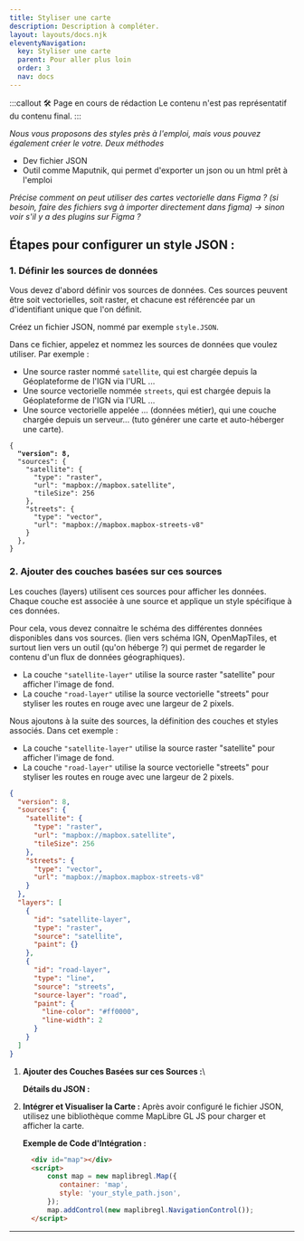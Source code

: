 ```yaml
---
title: Styliser une carte
description: Description à compléter.
layout: layouts/docs.njk
eleventyNavigation:
  key: Styliser une carte
  parent: Pour aller plus loin
  order: 3
  nav: docs
---
```


:::callout 🛠️ Page en cours de rédaction
Le contenu n'est pas représentatif du contenu final.
:::

_Nous vous proposons des styles près à l'emploi, mais vous pouvez également créer le votre. Deux méthodes_

* Dev fichier JSON
* Outil comme Maputnik, qui permet d'exporter un json ou un html prêt à l'emploi

_Précise comment on peut utiliser des cartes vectorielle dans Figma ? (si besoin, faire des fichiers svg à importer directement dans figma) -> sinon voir s'il y a des plugins sur Figma ?_

## **Étapes pour configurer un style JSON :**&#x20;

### **1. Définir les sources de données**

Vous devez d'abord définir vos sources de données. Ces sources peuvent être soit vectorielles, soit raster, et chacune est référencée par un d'identifiant unique que l'on définit.




Créez un fichier JSON, nommé par exemple `style.JSON`.

Dans ce fichier, appelez et nommez les sources de données que voulez utiliser. Par exemple :

* Une source raster nommé `satellite`, qui est chargée depuis la Géoplateforme de l'IGN via l'URL ...
* Une source vectorielle nommée `streets`, qui est chargée depuis la Géoplateforme de l'IGN via l'URL ...
* Une source vectorielle appelée ... (données métier), qui une couche chargée depuis un serveur... (tuto générer une carte et auto-héberger une carte).


<pre class="language-json"><code class="lang-json">{
<strong>  "version": 8,
</strong>  "sources": {
    "satellite": {
      "type": "raster",
      "url": "mapbox://mapbox.satellite",
      "tileSize": 256
    },
    "streets": {
      "type": "vector",
      "url": "mapbox://mapbox.mapbox-streets-v8"
    }
  },
}
</code></pre>




### 2. **Ajouter des couches basées sur ces sources**

Les couches (layers) utilisent ces sources pour afficher les données. Chaque couche est associée à une source et applique un style spécifique à ces données.

Pour cela, vous devez connaitre le schéma des différentes données disponibles dans vos sources. (lien vers schéma IGN, OpenMapTiles, et surtout lien vers un outil (qu'on héberge ?) qui permet de regarder le contenu d'un flux de données géographiques).


* La couche `"satellite-layer"` utilise la source raster "satellite" pour afficher l'image de fond.
* La couche `"road-layer"` utilise la source vectorielle "streets" pour styliser les routes en rouge avec une largeur de 2 pixels.



Nous ajoutons à la suite des sources,  la définition des couches et styles associés. Dans cet exemple :

* &#x20;La couche `"satellite-layer"` utilise la source raster "satellite" pour afficher l'image de fond.
* La couche `"road-layer"` utilise la source vectorielle "streets" pour styliser les routes en rouge avec une largeur de 2 pixels.

```json
{
  "version": 8,
  "sources": {
    "satellite": {
      "type": "raster",
      "url": "mapbox://mapbox.satellite",
      "tileSize": 256
    },
    "streets": {
      "type": "vector",
      "url": "mapbox://mapbox.mapbox-streets-v8"
    }
  },
  "layers": [
    {
      "id": "satellite-layer",
      "type": "raster",
      "source": "satellite",
      "paint": {}
    },
    {
      "id": "road-layer",
      "type": "line",
      "source": "streets",
      "source-layer": "road",
      "paint": {
        "line-color": "#ff0000",
        "line-width": 2
      }
    }
  ]
}
```

1.  **Ajouter des Couches Basées sur ces Sources :**\


    **Détails du JSON :**


2.  **Intégrer et Visualiser la Carte :** Après avoir configuré le fichier JSON, utilisez une bibliothèque comme MapLibre GL JS pour charger et afficher la carte.

    **Exemple de Code d'Intégration :**

    ```html
      <div id="map"></div>
      <script>
          const map = new maplibregl.Map({
             container: 'map',
             style: 'your_style_path.json',
          });
          map.addControl(new maplibregl.NavigationControl());
      </script>
    ```

***

